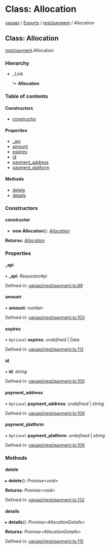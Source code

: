 # Class: Allocation

[yajsapi](../yajsapi.md) / [Exports](../modules/) / [rest/payment](../modules/rest_payment.md) / Allocation

## Class: Allocation

[rest/payment](../modules/rest_payment.md).Allocation

### Hierarchy

* _\_Link_

  ↳ **Allocation**

### Table of contents

#### Constructors

* [constructor](rest_payment.allocation.md#constructor)

#### Properties

* [\_api](rest_payment.allocation.md#_api)
* [amount](rest_payment.allocation.md#amount)
* [expires](rest_payment.allocation.md#expires)
* [id](rest_payment.allocation.md#id)
* [payment\_address](rest_payment.allocation.md#payment_address)
* [payment\_platform](rest_payment.allocation.md#payment_platform)

#### Methods

* [delete](rest_payment.allocation.md#delete)
* [details](rest_payment.allocation.md#details)

### Constructors

#### constructor

+ **new Allocation**\(\): [_Allocation_](rest_payment.allocation.md)

**Returns:** [_Allocation_](rest_payment.allocation.md)

### Properties

#### \_api

• **\_api**: _RequestorApi_

Defined in: [yajsapi/rest/payment.ts:89](https://github.com/golemfactory/yajsapi/blob/289a25a/yajsapi/rest/payment.ts#L89)

#### amount

• **amount**: _number_

Defined in: [yajsapi/rest/payment.ts:103](https://github.com/golemfactory/yajsapi/blob/289a25a/yajsapi/rest/payment.ts#L103)

#### expires

• `Optional` **expires**: _undefined_ \| Date

Defined in: [yajsapi/rest/payment.ts:112](https://github.com/golemfactory/yajsapi/blob/289a25a/yajsapi/rest/payment.ts#L112)

#### id

• **id**: _string_

Defined in: [yajsapi/rest/payment.ts:100](https://github.com/golemfactory/yajsapi/blob/289a25a/yajsapi/rest/payment.ts#L100)

#### payment\_address

• `Optional` **payment\_address**: _undefined_ \| _string_

Defined in: [yajsapi/rest/payment.ts:109](https://github.com/golemfactory/yajsapi/blob/289a25a/yajsapi/rest/payment.ts#L109)

#### payment\_platform

• `Optional` **payment\_platform**: _undefined_ \| _string_

Defined in: [yajsapi/rest/payment.ts:106](https://github.com/golemfactory/yajsapi/blob/289a25a/yajsapi/rest/payment.ts#L106)

### Methods

#### delete

▸ **delete**\(\): _Promise_&lt;_void_&gt;

**Returns:** _Promise_&lt;_void_&gt;

Defined in: [yajsapi/rest/payment.ts:132](https://github.com/golemfactory/yajsapi/blob/289a25a/yajsapi/rest/payment.ts#L132)

#### details

▸ **details**\(\): _Promise_&lt;_AllocationDetails_&gt;

**Returns:** _Promise_&lt;_AllocationDetails_&gt;

Defined in: [yajsapi/rest/payment.ts:115](https://github.com/golemfactory/yajsapi/blob/289a25a/yajsapi/rest/payment.ts#L115)


